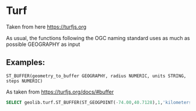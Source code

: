# Turf

Taken from here https://turfjs.org

As usual, the functions following the OGC naming standard uses as much as possible GEOGRAPHY as input

## Examples:

```
ST_BUFFER(geometry_to_buffer GEOGRAPHY, radius NUMERIC, units STRING, steps NUMERIC)
```
As taken from https://turfjs.org/docs/#buffer

``` sql
SELECT geolib.turf.ST_BUFFER(ST_GEOGPOINT(-74.00,40.7128),1,'kilometers',10) as geo
```
